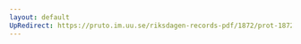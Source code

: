 ```yaml
---
layout: default
UpRedirect: https://pruto.im.uu.se/riksdagen-records-pdf/1872/prot-1872--fk--511.pdf
---
```

